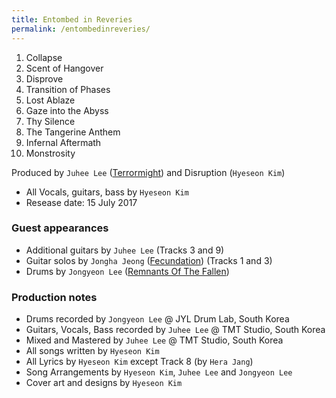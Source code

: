 ```yaml
---
title: Entombed in Reveries
permalink: /entombedinreveries/
---
```


1. Collapse
2. Scent of Hangover
3. Disprove
4. Transition of Phases
5. Lost Ablaze
6. Gaze into the Abyss
7. Thy Silence
8. The Tangerine Anthem
9. Infernal Aftermath
10. Monstrosity


Produced by `Juhee Lee` ([Terrormight](https://www.metal-archives.com/bands/Terrormight/3540290935)) and Disruption (`Hyeseon Kim`)

- All Vocals, guitars, bass by `Hyeseon Kim` 
- Resease date: 15 July 2017

### Guest appearances
- Additional guitars by `Juhee Lee` (Tracks 3 and 9)
- Guitar solos by `Jongha Jeong` ([Fecundation](https://www.metal-archives.com/bands/Fecundation/3540394170)) (Tracks 1 and 3)
- Drums by `Jongyeon Lee` ([Remnants Of The Fallen](https://www.metal-archives.com/bands/Remnants_of_the_Fallen/3540331909))

### Production notes
- Drums recorded by `Jongyeon Lee` @ JYL Drum Lab, South Korea
- Guitars, Vocals, Bass recorded by `Juhee Lee` @ TMT Studio, South Korea
- Mixed and Mastered by `Juhee Lee` @ TMT Studio, South Korea
- All songs written by `Hyeseon Kim`
- All Lyrics by `Hyeseon Kim` except Track 8 (by `Hera Jang`)
- Song Arrangements by `Hyeseon Kim`, `Juhee Lee` and `Jongyeon Lee`
- Cover art and designs by `Hyeseon Kim`
